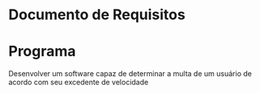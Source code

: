 # Documento de Requisitos

# Programa
Desenvolver um software capaz de determinar a multa de um usuário de acordo com seu excedente de velocidade

